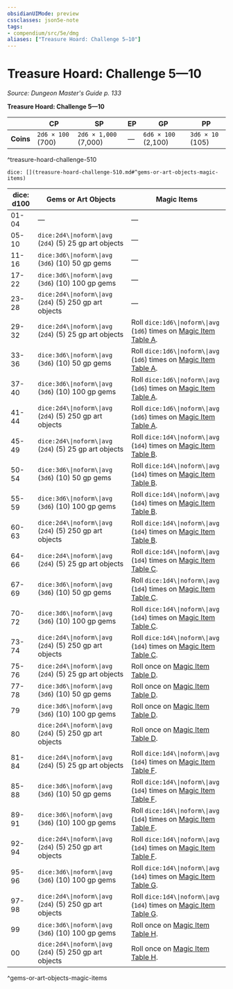 ```yaml
---
obsidianUIMode: preview
cssclasses: json5e-note
tags:
- compendium/src/5e/dmg
aliases: ["Treasure Hoard: Challenge 5—10"]
---
```

# Treasure Hoard: Challenge 5—10
*Source: Dungeon Master's Guide p. 133* 

**Treasure Hoard: Challenge 5—10**

|  | CP | SP | EP | GP | PP |
|--|----|----|----|----|----|
| **Coins** | `2d6 × 100` (700) | `2d6 × 1,000` (7,000) | — | `6d6 × 100` (2,100) | `3d6 × 10` (105) |
^treasure-hoard-challenge-510

`dice: [](treasure-hoard-challenge-510.md#^gems-or-art-objects-magic-items)`

| dice: d100 | Gems or Art Objects | Magic Items |
|------------|---------------------|-------------|
| 01-04 | — | — |
| 05-10 | `dice:2d4\\|noform\\|avg` (`2d4`) (5) 25 gp art objects | — |
| 11-16 | `dice:3d6\\|noform\\|avg` (`3d6`) (10) 50 gp gems | — |
| 17-22 | `dice:3d6\\|noform\\|avg` (`3d6`) (10) 100 gp gems | — |
| 23-28 | `dice:2d4\\|noform\\|avg` (`2d4`) (5) 250 gp art objects | — |
| 29-32 | `dice:2d4\\|noform\\|avg` (`2d4`) (5) 25 gp art objects | Roll `dice:1d6\\|noform\\|avg` (`1d6`) times on [Magic Item Table A](2-Mechanics/CLI/tables/magic-item-table-a.md). |
| 33-36 | `dice:3d6\\|noform\\|avg` (`3d6`) (10) 50 gp gems | Roll `dice:1d6\\|noform\\|avg` (`1d6`) times on [Magic Item Table A](2-Mechanics/CLI/tables/magic-item-table-a.md). |
| 37-40 | `dice:3d6\\|noform\\|avg` (`3d6`) (10) 100 gp gems | Roll `dice:1d6\\|noform\\|avg` (`1d6`) times on [Magic Item Table A](2-Mechanics/CLI/tables/magic-item-table-a.md). |
| 41-44 | `dice:2d4\\|noform\\|avg` (`2d4`) (5) 250 gp art objects | Roll `dice:1d6\\|noform\\|avg` (`1d6`) times on [Magic Item Table A](2-Mechanics/CLI/tables/magic-item-table-a.md). |
| 45-49 | `dice:2d4\\|noform\\|avg` (`2d4`) (5) 25 gp art objects | Roll `dice:1d4\\|noform\\|avg` (`1d4`) times on [Magic Item Table B](2-Mechanics/CLI/tables/magic-item-table-b.md). |
| 50-54 | `dice:3d6\\|noform\\|avg` (`3d6`) (10) 50 gp gems | Roll `dice:1d4\\|noform\\|avg` (`1d4`) times on [Magic Item Table B](2-Mechanics/CLI/tables/magic-item-table-b.md). |
| 55-59 | `dice:3d6\\|noform\\|avg` (`3d6`) (10) 100 gp gems | Roll `dice:1d4\\|noform\\|avg` (`1d4`) times on [Magic Item Table B](2-Mechanics/CLI/tables/magic-item-table-b.md). |
| 60-63 | `dice:2d4\\|noform\\|avg` (`2d4`) (5) 250 gp art objects | Roll `dice:1d4\\|noform\\|avg` (`1d4`) times on [Magic Item Table B](2-Mechanics/CLI/tables/magic-item-table-b.md). |
| 64-66 | `dice:2d4\\|noform\\|avg` (`2d4`) (5) 25 gp art objects | Roll `dice:1d4\\|noform\\|avg` (`1d4`) times on [Magic Item Table C](2-Mechanics/CLI/tables/magic-item-table-c.md). |
| 67-69 | `dice:3d6\\|noform\\|avg` (`3d6`) (10) 50 gp gems | Roll `dice:1d4\\|noform\\|avg` (`1d4`) times on [Magic Item Table C](2-Mechanics/CLI/tables/magic-item-table-c.md). |
| 70-72 | `dice:3d6\\|noform\\|avg` (`3d6`) (10) 100 gp gems | Roll `dice:1d4\\|noform\\|avg` (`1d4`) times on [Magic Item Table C](2-Mechanics/CLI/tables/magic-item-table-c.md). |
| 73-74 | `dice:2d4\\|noform\\|avg` (`2d4`) (5) 250 gp art objects | Roll `dice:1d4\\|noform\\|avg` (`1d4`) times on [Magic Item Table C](2-Mechanics/CLI/tables/magic-item-table-c.md). |
| 75-76 | `dice:2d4\\|noform\\|avg` (`2d4`) (5) 25 gp art objects | Roll once on [Magic Item Table D](2-Mechanics/CLI/tables/magic-item-table-d.md). |
| 77-78 | `dice:3d6\\|noform\\|avg` (`3d6`) (10) 50 gp gems | Roll once on [Magic Item Table D](2-Mechanics/CLI/tables/magic-item-table-d.md). |
| 79 | `dice:3d6\\|noform\\|avg` (`3d6`) (10) 100 gp gems | Roll once on [Magic Item Table D](2-Mechanics/CLI/tables/magic-item-table-d.md). |
| 80 | `dice:2d4\\|noform\\|avg` (`2d4`) (5) 250 gp art objects | Roll once on [Magic Item Table D](2-Mechanics/CLI/tables/magic-item-table-d.md). |
| 81-84 | `dice:2d4\\|noform\\|avg` (`2d4`) (5) 25 gp art objects | Roll `dice:1d4\\|noform\\|avg` (`1d4`) times on [Magic Item Table F](2-Mechanics/CLI/tables/magic-item-table-f.md). |
| 85-88 | `dice:3d6\\|noform\\|avg` (`3d6`) (10) 50 gp gems | Roll `dice:1d4\\|noform\\|avg` (`1d4`) times on [Magic Item Table F](2-Mechanics/CLI/tables/magic-item-table-f.md). |
| 89-91 | `dice:3d6\\|noform\\|avg` (`3d6`) (10) 100 gp gems | Roll `dice:1d4\\|noform\\|avg` (`1d4`) times on [Magic Item Table F](2-Mechanics/CLI/tables/magic-item-table-f.md). |
| 92-94 | `dice:2d4\\|noform\\|avg` (`2d4`) (5) 250 gp art objects | Roll `dice:1d4\\|noform\\|avg` (`1d4`) times on [Magic Item Table F](2-Mechanics/CLI/tables/magic-item-table-f.md). |
| 95-96 | `dice:3d6\\|noform\\|avg` (`3d6`) (10) 100 gp gems | Roll `dice:1d4\\|noform\\|avg` (`1d4`) times on [Magic Item Table G](2-Mechanics/CLI/tables/magic-item-table-g.md). |
| 97-98 | `dice:2d4\\|noform\\|avg` (`2d4`) (5) 250 gp art objects | Roll `dice:1d4\\|noform\\|avg` (`1d4`) times on [Magic Item Table G](2-Mechanics/CLI/tables/magic-item-table-g.md). |
| 99 | `dice:3d6\\|noform\\|avg` (`3d6`) (10) 100 gp gems | Roll once on [Magic Item Table H](2-Mechanics/CLI/tables/magic-item-table-h.md). |
| 00 | `dice:2d4\\|noform\\|avg` (`2d4`) (5) 250 gp art objects | Roll once on [Magic Item Table H](2-Mechanics/CLI/tables/magic-item-table-h.md). |
^gems-or-art-objects-magic-items